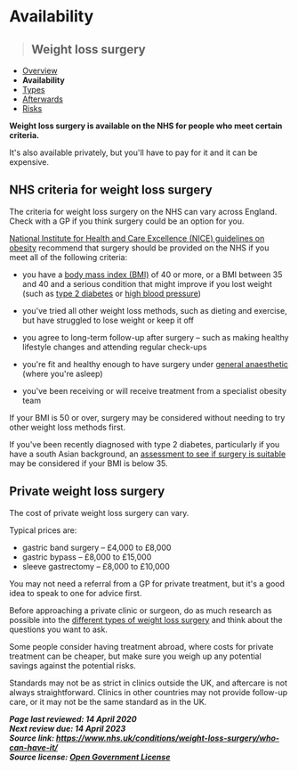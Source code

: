 <!-- weight-loss-surgery-who-can-have-it -->

# **Availability**

> ## Weight loss surgery

- [Overview](weight-loss-surgery)
- **Availability**
- [Types](weight-loss-surgery-types.md)
- [Afterwards](weight-loss-surgery-afterwards.md)
- [Risks](weight-loss-surgery-risks.md)

**Weight loss surgery is available on the NHS for people who meet certain criteria.**

It's also available privately, but you'll have to pay for it and it can be expensive.

## NHS criteria for weight loss surgery

The criteria for weight loss surgery on the NHS can vary across England. Check with a GP if you think surgery could be an option for you.

[National Institute for Health and Care Excellence (NICE) guidelines on obesity](https://www.nice.org.uk/guidance/cg189/chapter/1-Recommendations) recommend that surgery should be provided on the NHS if you meet all of the following criteria:

- you have a [body mass index (BMI)](https://www.nhs.uk/common-health-questions/lifestyle/what-is-the-body-mass-index-bmi/) of 40 or more, or a BMI between 35 and 40 and a serious condition that might improve if you lost weight (such as [type 2 diabetes](type-2-diabetes.md) or [high blood pressure](https://www.nhs.uk/conditions/Blood-pressure-(high)/Pages/Introduction.aspx))
<!-- FIXME: UNKNOWN LINK -->

- you've tried all other weight loss methods, such as dieting and exercise, but have struggled to lose weight or keep it off

- you agree to long-term follow-up after surgery – such as making healthy lifestyle changes and attending regular check-ups

- you're fit and healthy enough to have surgery under [general anaesthetic](general-anaesthesia.md) (where you're asleep)

- you've been receiving or will receive treatment from a specialist obesity team

If your BMI is 50 or over, surgery may be considered without needing to try other weight loss methods first.

If you've been recently diagnosed with type 2 diabetes, particularly if you have a south Asian background, an [assessment to see if surgery is suitable](https://www.nhs.uk/conditions/weight-loss-surgery/types/#assessment) may be considered if your BMI is below 35.
<!-- FIXME: UNKNOWN LINK -->

## Private weight loss surgery

The cost of private weight loss surgery can vary.

Typical prices are:

- gastric band surgery – £4,000 to £8,000
- gastric bypass – £8,000 to £15,000
- sleeve gastrectomy – £8,000 to £10,000

You may not need a referral from a GP for private treatment, but it's a good idea to speak to one for advice first.

Before approaching a private clinic or surgeon, do as much research as possible into the [different types of weight loss surgery](weight-loss-surgery-types.md) and think about the questions you want to ask.

Some people consider having treatment abroad, where costs for private  treatment can be cheaper, but make sure you weigh up any potential  savings against the potential risks.

Standards may not be as  strict in clinics outside the UK, and aftercare is not always  straightforward. Clinics in other countries may not provide follow-up  care, or it may not be the same standard as in the UK.

***Page last reviewed: 14 April 2020  
Next review due: 14 April 2023  
Source link: <https://www.nhs.uk/conditions/weight-loss-surgery/who-can-have-it/>  
Source license: [Open Government License](http://www.nationalarchives.gov.uk/doc/open-government-licence/version/3/)***
